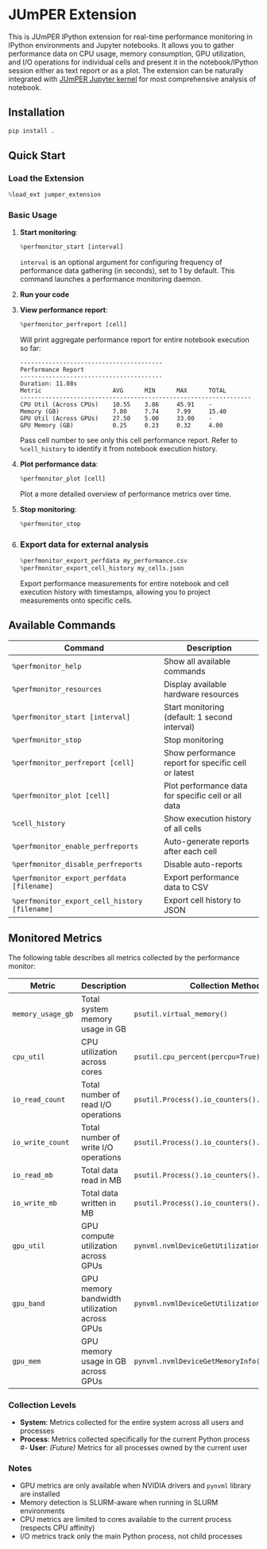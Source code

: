 # JUmPER Extension

This is JUmPER IPython extension for real-time performance monitoring in IPython environments and Jupyter notebooks. It allows you to gather performance data on CPU usage, memory consumption, GPU utilization, and I/O operations for individual cells and present it in the notebook/IPython session either as text report or as a plot. The extension can be naturally integrated with [JUmPER Jupyter kernel](https://github.com/score-p/scorep_jupyter_kernel_python/) for most comprehensive analysis of notebook.

## Installation

```bash
pip install .
```

## Quick Start

### Load the Extension

```python
%load_ext jumper_extension
```

### Basic Usage

1. **Start monitoring**:
   ```python
   %perfmonitor_start [interval]
   ```

   `interval` is an optional argument for configuring frequency of performance data gathering (in seconds), set to 1 by default. This command launches a performance monitoring daemon.

2. **Run your code**

3. **View performance report**:
   ```python
   %perfmonitor_perfreport [cell]
   ```

   Will print aggregate performance report for entire notebook execution so far:

   ```
   ----------------------------------------
   Performance Report
   ----------------------------------------
   Duration: 11.08s
   Metric                    AVG      MIN      MAX      TOTAL   
   -----------------------------------------------------------------
   CPU Util (Across CPUs)    10.55    3.86     45.91    -       
   Memory (GB)               7.80     7.74     7.99     15.40   
   GPU Util (Across GPUs)    27.50    5.00     33.00    -       
   GPU Memory (GB)           0.25     0.23     0.32     4.00    
   ```

   Pass cell number to see only this cell performance report. Refer to `%cell_history` to identify it from notebook execution history.

4. **Plot performance data**:
   ```python
   %perfmonitor_plot [cell]
   ```

   Plot a more detailed overview of performance metrics over time.

5. **Stop monitoring**:
   ```python
   %perfmonitor_stop
   ```

6. ### Export data for external analysis
   ```python
   %perfmonitor_export_perfdata my_performance.csv
   %perfmonitor_export_cell_history my_cells.json
   ```
   Export performance measurements for entire notebook and cell execution history with timestamps, allowing you to project measurements onto specific cells.

## Available Commands

| Command | Description |
|---------|-------------|
| `%perfmonitor_help` | Show all available commands |
| `%perfmonitor_resources` | Display available hardware resources |
| `%perfmonitor_start [interval]` | Start monitoring (default: 1 second interval) |
| `%perfmonitor_stop` | Stop monitoring |
| `%perfmonitor_perfreport [cell]` | Show performance report for specific cell or latest |
| `%perfmonitor_plot [cell]` | Plot performance data for specific cell or all data |
| `%cell_history` | Show execution history of all cells |
| `%perfmonitor_enable_perfreports` | Auto-generate reports after each cell |
| `%perfmonitor_disable_perfreports` | Disable auto-reports |
| `%perfmonitor_export_perfdata [filename]` | Export performance data to CSV |
| `%perfmonitor_export_cell_history [filename]` | Export cell history to JSON |

## Monitored Metrics

The following table describes all metrics collected by the performance monitor:

| Metric | Description | Collection Method | Level |
|------------------|-------------|------------------|--------|
| `memory_usage_gb` | Total system memory usage in GB | `psutil.virtual_memory()` | System |
| `cpu_util` | CPU utilization across cores | `psutil.cpu_percent(percpu=True)` | System |
| `io_read_count` | Total number of read I/O operations | `psutil.Process().io_counters().read_count` | Process |
| `io_write_count` | Total number of write I/O operations | `psutil.Process().io_counters().write_count` | Process |
| `io_read_mb` | Total data read in MB | `psutil.Process().io_counters().read_bytes` | Process |
| `io_write_mb` | Total data written in MB | `psutil.Process().io_counters().write_bytes` | Process |
| `gpu_util` | GPU compute utilization across GPUs | `pynvml.nvmlDeviceGetUtilizationRates().gpu` | System |
| `gpu_band` | GPU memory bandwidth utilization across GPUs | `pynvml.nvmlDeviceGetUtilizationRates().memory` | System |
| `gpu_mem` | GPU memory usage in GB across GPUs | `pynvml.nvmlDeviceGetMemoryInfo()` | System |

### Collection Levels

- **System**: Metrics collected for the entire system across all users and processes
- **Process**: Metrics collected specifically for the current Python process
#- **User**: *(Future)* Metrics for all processes owned by the current user

### Notes

- GPU metrics are only available when NVIDIA drivers and `pynvml` library are installed
- Memory detection is SLURM-aware when running in SLURM environments
- CPU metrics are limited to cores available to the current process (respects CPU affinity)
- I/O metrics track only the main Python process, not child processes